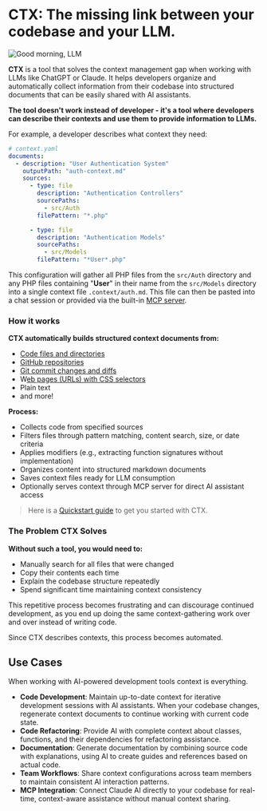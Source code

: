 # CTX: The missing link between your codebase and your LLM.

![Good morning, LLM](https://github.com/user-attachments/assets/8129f227-dc3f-4671-bc0e-0ecd2f3a1888)

**CTX** is a tool that solves the context management gap when working with LLMs like ChatGPT or Claude. It helps
developers organize and automatically collect information from their codebase into structured documents that can be
easily shared with AI assistants.

**The tool doesn't work instead of developer - it's a tool where developers can describe their contexts and use them
to provide information to LLMs.**

For example, a developer describes what context they need:

```yaml
# context.yaml
documents:
  - description: "User Authentication System"
    outputPath: "auth-context.md"
    sources:
      - type: file
        description: "Authentication Controllers"
        sourcePaths:
          - src/Auth
        filePattern: "*.php"

      - type: file
        description: "Authentication Models"
        sourcePaths:
          - src/Models
        filePattern: "*User*.php"
```

This configuration will gather all PHP files from the `src/Auth` directory and any PHP files containing "**User**" in
their name from the `src/Models` directory into a single context file `.context/auth.md`. This file can then be pasted
into a chat session or provided via the built-in [MCP server](./mcp/index.md).

### How it works

**CTX automatically builds structured context documents from:**

- [Code files and directories](./sources/file-source.md)
- [GitHub repositories](./sources/github-source.md)
- [Git commit changes and diffs](./sources/git-diff-source.md)
- W[eb pages (URLs) with CSS selectors](./sources/url-source.md)
- Plain text
- and more!

**Process:**

- Collects code from specified sources
- Filters files through pattern matching, content search, size, or date criteria
- Applies modifiers (e.g., extracting function signatures without implementation)
- Organizes content into structured markdown documents
- Saves context files ready for LLM consumption
- Optionally serves context through MCP server for direct AI assistant access

> Here is a [Quickstart guide](./quick-start.md) to get you started with CTX.

### The Problem CTX Solves

**Without such a tool, you would need to:**

- Manually search for all files that were changed
- Copy their contents each time
- Explain the codebase structure repeatedly
- Spend significant time maintaining context consistency

This repetitive process becomes frustrating and can discourage continued development, as you end up doing the same
context-gathering work over and over instead of writing code.

Since CTX describes contexts, this process becomes automated.

## Use Cases

When working with AI-powered development tools context is everything.

- **Code Development**: Maintain up-to-date context for iterative development sessions with AI assistants. When your
  codebase changes, regenerate context documents to continue working with current code state.
- **Code Refactoring**: Provide AI with complete context about classes, functions, and their dependencies for
  refactoring assistance.
- **Documentation**: Generate documentation by combining source code with explanations, using AI to create guides and
  references based on actual code.
- **Team Workflows**: Share context configurations across team members to maintain consistent AI interaction patterns.
- **MCP Integration**: Connect Claude AI directly to your codebase for real-time, context-aware assistance without
  manual context sharing.